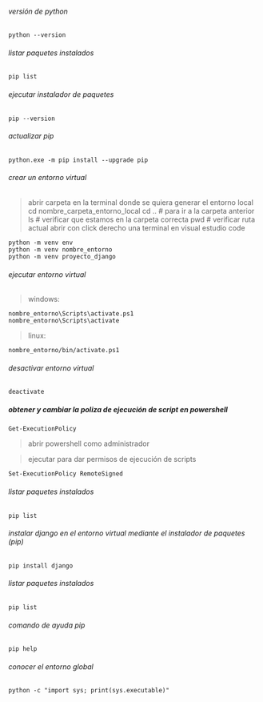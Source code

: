 ###### versión de python
```
python --version
```
###### listar paquetes instalados
```
pip list
```
###### ejecutar instalador de paquetes
```
pip --version
```
###### actualizar pip
```
python.exe -m pip install --upgrade pip
```
###### crear un entorno virtual
> abrir carpeta en la terminal donde se quiera generar el entorno local
> cd nombre_carpeta_entorno_local
> cd .. # para ir a la carpeta anterior
> ls    # verificar que estamos en la carpeta correcta
> pwd   # verificar ruta actual
> abrir con click derecho una terminal en visual estudio code

```
python -m venv env
python -m venv nombre_entorno
python -m venv proyecto_django
```
###### ejecutar entorno virtual
> windows:
```
nombre_entorno\Scripts\activate.ps1
nombre_entorno\Scripts\activate
```
> linux:
```
nombre_entorno/bin/activate.ps1
```
###### desactivar entorno virtual
```
deactivate
```
##### obtener y cambiar la poliza de ejecución de script en powershell
```
Get-ExecutionPolicy
```
> abrir powershell como administrador

> ejecutar para dar permisos de ejecución de scripts
```
Set-ExecutionPolicy RemoteSigned
```
###### listar paquetes instalados
```
pip list
```
###### instalar django en el entorno virtual mediante el instalador de paquetes (pip)
```
pip install django
```
###### listar paquetes instalados
```
pip list
```
###### comando de ayuda pip
```
pip help
```
###### conocer el entorno global
```
python -c "import sys; print(sys.executable)"
```